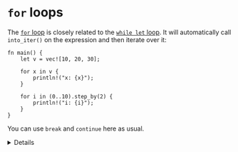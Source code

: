# `for` loops

The [`for` loop](https://doc.rust-lang.org/std/keyword.for.html) is closely
related to the [`while let` loop](while-let-expressions.md). It will
automatically call `into_iter()` on the expression and then iterate over it:

```rust,editable
fn main() {
    let v = vec![10, 20, 30];

    for x in v {
        println!("x: {x}");
    }
    
    for i in (0..10).step_by(2) {
        println!("i: {i}");
    }
}
```

You can use `break` and `continue` here as usual.

<details>

- Index iteration is not a special syntax in Rust for just that case.
- `(0..10)` is a range that implements an `Iterator` trait.
- `step_by` is a method that returns another `Iterator` that skips every other element.
- Modify the elements in the vector and explain the compiler errors. Change vector `v` to be mutable and the for loop to `for x in v.iter_mut()`.

</details>
